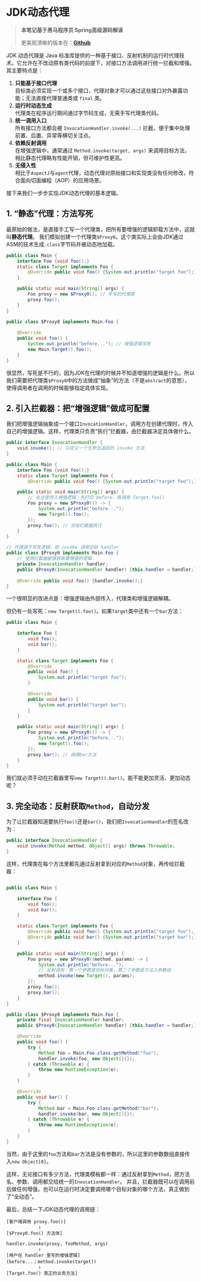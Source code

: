 # JDK动态代理

>**本笔记基于黑马程序员 Spring高级源码解读**
> 
> 更美观清晰的版本在：[**Github**](https://github.com/Emil-Stampfly-He/basics)

JDK 动态代理是 Java 标准库提供的一种基于接口、反射机制的运行时代理技术。它允许在不改动原有类代码的前提下，对接口方法调用进行统一拦截和增强。其主要特点是：
1. **只能基于接口代理**  
  目标类必须实现一个或多个接口，代理对象才可以通过这些接口对外暴露功能；无法直接代理普通类或 `final` 类。
2. **运行时动态生成**  
  代理类在程序运行期间通过字节码生成，无需手写代理类代码。
3. **统一调用入口**  
  所有接口方法都会被 `InvocationHandler.invoke(...)` 拦截，便于集中处理前置、后置、异常等横切关注点。
4. **依赖反射调用**  
  在增强逻辑中，通常通过 `Method.invoke(target, args)` 来调用目标方法，相比静态代理略有性能开销，但可维护性更高。
5. **无侵入性**  
  相比于`AspectJ`与`agent`代理，动态代理对原始接口和实现类没有任何修改，符合面向切面编程（AOP）的应用场景。

接下来我们一步步实现JDK动态代理的基本逻辑。

## 1. “静态”代理：方法写死
最原始的做法，是直接手工写一个代理类，把所有要增强的逻辑卸载方法中，这就叫**静态代理**。
我们模拟创建一个代理类`$Proxy0`，这个类实际上会由JDK通过ASM的技术生成`.class`字节码并被动态地加载。
```java
public class Main {
    interface Foo {void foo();}
    static class Target implements Foo {
        @Override public void foo() {System.out.println("target foo");}
    }

    public static void main(String[] args) {
        Foo proxy = new $Proxy0(); // 手写的代理类
        proxy.foo();
    }
}
```
```java
public class $Proxy0 implements Main.Foo {
    
    @Override
    public void foo() {
        System.out.println("before..."); // 增强逻辑写死
        new Main.Target().foo();
    }
}
```
很显然，写死是不行的，因为JDK在代理的时候并不知道增强的逻辑是什么。所以我们需要把代理类`$Proxy0`中的方法做成“抽象”的方法（不是`abstract`的意思），使得调用者在调用的时候能够指定具体实现。

## 2. 引入拦截器：把“增强逻辑”做成可配置
我们把增强逻辑抽象成一个接口`InvocationHandler`，调用方在创建代理时，传入自己的增强逻辑。这样，代理类只负责“执行”拦截器，由拦截器决定具体做什么。
```java
public interface InvocationHandler {
    void invoke(); // 只定义一个无参无返回的 invoke 方法
}
```
```java
public class Main {
    interface Foo {void foo();}
    static class Target implements Foo {
        @Override public void foo() {System.out.println("target foo");}}

    public static void main(String[] args) {
        // 在这里传入增强逻辑：先打印 before，再调用 Target.foo()
        Foo proxy = new $Proxy0(() -> {
            System.out.println("before...");
            new Target().foo();
        });
        proxy.foo(); // 交给拦截器执行
    }
}
```
```java
// 代理类不写死逻辑，把 invoke 调用交给 handler
public class $Proxy0 implements Main.Foo {
    // 使用拦截器能够获取要增强的逻辑
    private InvocationHandler handler;
    public $Proxy0(InvocationHandler handler) {this.handler = handler;}
    
    @Override public void foo() {handler.invoke();}
}
```
一个很明显的改进点是：增强逻辑由外部传入，代理类和增强逻辑解耦。

但仍有一处写死：`new Target().foo()`。如果`Target`类中还有一个`bar`方法：
```java
public class Main {

    interface Foo {
        void foo();
        void bar();
    }

    static class Target implements Foo {
        @Override
        public void foo() {
            System.out.println("target foo");
        }

        @Override
        public void bar() {
            System.out.println("target bar");
        }
    }

    public static void main(String[] args) {
        Foo proxy = new $Proxy0(() -> {
            System.out.println("before...");
            new Target().foo();
        });
        proxy.bar(); // 调用bar方法
    }
}
```
我们就必须手动在拦截器里写`new Target().bar()`。能不能更加灵活、更加动态呢？

## 3. 完全动态：反射获取`Method`，自动分发
为了让拦截器知道要执行`foo()`还是`bar()`，我们把`InvocationHandler`的签名改为：
```java
public interface InvocationHandler {
    void invoke(Method method, Object[] args) throws Throwable;
}
```
这样，代理类在每个方法里都先通过反射拿到对应的`Method`对象，再传给拦截器：
```java

public class Main {

    interface Foo {
        void foo();
        void bar();
    }

    static class Target implements Foo {
        @Override public void foo() {System.out.println("target foo");}
        @Override public void bar() {System.out.println("target bar");}
    }

    public static void main(String[] args) {
        Foo proxy = new $Proxy0((method, params) -> {
            System.out.println("before...");
            // 反射调用：第一个参数是目标对象，第二个参数是方法入参数组
            method.invoke(new Target(), params);
        });
        proxy.foo();
        proxy.bar();
    }
}
```
```java
public class $Proxy0 implements Main.Foo {
    private final InvocationHandler handler;
    public $Proxy0(InvocationHandler handler) {this.handler = handler;}

    @Override
    public void foo() {
        try {
            Method foo = Main.Foo.class.getMethod("foo");
            handler.invoke(foo, new Object[]{});
        } catch (Throwable e) {
            throw new RuntimeException(e);
        }
    }

    @Override
    public void bar() {
        try {
            Method bar = Main.Foo.class.getMethod("bar");
            handler.invoke(bar, new Object[]{});
        } catch (Throwable e) {
            throw new RuntimeException(e);
        }
    }
}
```
当然，由于这里的`foo`方法和`bar`方法是没有参数的，所以这里的参数数组直接传入`new Object[0]`。

这样，无论接口有多少方法，代理类模板都一样：通过反射拿到`Method`，把方法名、参数、调用都交给统一的`InvocationHandler`。
并且，拦截器既可以在调用前后做任何增强，也可以在运行时决定要调用哪个目标对象的哪个方法，真正做到了“全动态”。

最后，总结一下JDK动态代理的调用链：
```aiignore
[客户端调用 proxy.foo()]
            ↓
[$Proxy0.foo() 方法体]
            ↓
handler.invoke(proxy, fooMethod, args)
            ↓
[用户在 handler 里写的增强逻辑]
(before...；method.invoke(target))
            ↓
[Target.foo() 真正的业务方法]
```